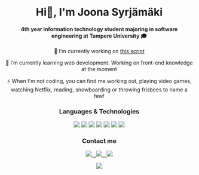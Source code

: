 <h1 align=center> 
 Hi👋, I'm Joona Syrjämäki
</h1>

<h4 align=center>4th year information technology student majoring in software engineering at Tampere University 🎓</h4>

<p align=center>
 🔭 I’m currently working on <a href="https://github.com/joonasyr/kulukorvausBot"> this script </a> 
</p>
<p align=center>
 🌱 I’m currently learning web development. Working on front-end knowledge at the moment
</p>
<p align=center>
 ⚡ When I'm not coding, you can find me working out, playing video games, watching Netflix, reading, snowboarding or throwing frisbees to name a few!

<h3 align=center>
Languages & Technologies
</h3>

<p align=center>
<img src="https://img.shields.io/badge/-Python-000?&logo=Python">
<img src="https://img.shields.io/badge/-C++-000?&logo=c%2b%2b&logoColor=00599C">
<img src="https://img.shields.io/badge/-Java-000?&logo=Java&logoColor=007396">
<img src="https://img.shields.io/badge/-SQL-000?&logo=MySQL">
<img src="https://img.shields.io/badge/-Git-black?style=flat-square&logo=git">
<img src="https://img.shields.io/badge/-HTML5-black?style=flat-square&logo=html5&logoColor=red">
<img src="https://img.shields.io/badge/-CSS3-black?style=flat-square&logo=css3&logoColor=blue">
</p>

<h3 align=center>
Contact me
</h3>

<p align=center>
 <a href="mailto:joona.syrjamaki@gmail.com">
  <img src="https://img.shields.io/badge/-Gmail-c14438?style=flat-square&logo=Gmail&logoColor=white&link=mailto:joona.syrjamaki@gmail.com">&nbsp;&nbsp;
 </a>
 <a href="https://www.linkedin.com/in/joona-syrj%C3%A4m%C3%A4ki-47a213203/">
  <img src="https://img.shields.io/badge/-LinkedIn-blue?style=flat-square&logo=Linkedin&logoColor=white&link=https://www.linkedin.com/in/joona-syrj%C3%A4m%C3%A4ki- 47a213203/">&nbsp;&nbsp;
 </a>
 <a href="https://www.instagram.com/joonasyr/">
  <img src="https://img.shields.io/badge/-Instagram-purple?style=flat-square&logo=instagram&logoColor=white&link=https://instagram.com/joonasyr/">
 </a>
</p>
 
<p align=center>
   <img src="https://gpvc.arturio.dev/joonasyr">
 </p>

